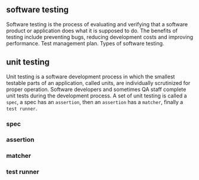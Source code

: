 ## software testing

Software testing is the process of evaluating and verifying that a software product or application does what it is supposed to do. The benefits of testing include preventing bugs, reducing development costs and improving performance. Test management plan. Types of software testing.

## unit testing

Unit testing is a software development process in which the smallest testable parts of an application, called units, are individually scrutinized for proper operation. Software developers and sometimes QA staff complete unit tests during the development process. A set of unit testing is called a `spec`, a spec has an `assertion`, then an `assertion` has a `matcher`, finally a `test runner`.

### spec

### assertion

### matcher

### test runner
